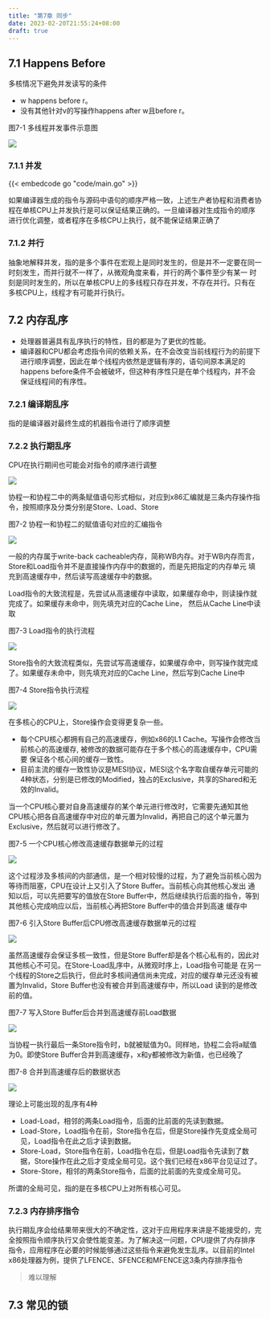```yaml
---
title: "第7章 同步"
date: 2023-02-20T21:55:24+08:00
draft: true
---
```


## 7.1 Happens Before

多核情况下避免并发读写的条件

- w happens before r。
- 没有其他针对v的写操作happens after w且before r。

图7-1 多线程并发事件示意图

![](https://res.weread.qq.com/wrepub/CB_3300047233_Figure-P275_11721.jpg)

### 7.1.1 并发

{{< embedcode go "code/main.go" >}}

如果编译器生成的指令与源码中语句的顺序严格一致，上述生产者协程和消费者协程在单核CPU上并发执行是可以保证结果正确的。一旦编译器对生成指令的顺序
进行优化调整，或者程序在多核CPU上执行，就不能保证结果正确了

### 7.1.2 并行

抽象地解释并发，指的是多个事件在宏观上是同时发生的，但是并不一定要在同一时刻发生，而并行就不一样了，从微观角度来看，并行的两个事件至少有某一
时刻是同时发生的，所以在单核CPU上的多线程只存在并发，不存在并行。只有在多核CPU上，线程才有可能并行执行。

## 7.2 内存乱序

- 处理器普遍具有乱序执行的特性，目的都是为了更优的性能。
- 编译器和CPU都会考虑指令间的依赖关系，在不会改变当前线程行为的前提下进行顺序调整，因此在单个线程内依然是逻辑有序的，语句间原本满足的
  happens before条件不会被破坏，但这种有序性只是在单个线程内，并不会保证线程间的有序性。

### 7.2.1 编译期乱序

指的是编译器对最终生成的机器指令进行了顺序调整

### 7.2.2 执行期乱序

CPU在执行期间也可能会对指令的顺序进行调整

![](https://res.weread.qq.com/wrepub/CB_3300047233_Figure-P278_11801.jpg)

协程一和协程二中的两条赋值语句形式相似，对应到x86汇编就是三条内存操作指令，按照顺序及分类分别是Store、Load、Store

图7-2 协程一和协程二的赋值语句对应的汇编指令

![](https://res.weread.qq.com/wrepub/CB_3300047233_Figure-P280_11851.jpg)

一般的内存属于write-back cacheable内存，简称WB内存。对于WB内存而言，Store和Load指令并不是直接操作内存中的数据的，而是先把指定的内存单元
填充到高速缓存中，然后读写高速缓存中的数据。

Load指令的大致流程是，先尝试从高速缓存中读取，如果缓存命中，则读操作就完成了。如果缓存未命中，则先填充对应的Cache Line，
然后从Cache Line中读取

图7-3 Load指令的执行流程

![](https://res.weread.qq.com/wrepub/CB_3300047233_Figure-P280_11855.jpg)

Store指令的大致流程类似，先尝试写高速缓存，如果缓存命中，则写操作就完成了。如果缓存未命中，则先填充对应的Cache Line，然后写到Cache Line中

图7-4 Store指令执行流程

![](https://res.weread.qq.com/wrepub/CB_3300047233_Figure-P281_11861.jpg)

在多核心的CPU上，Store操作会变得更复杂一些。

- 每个CPU核心都拥有自己的高速缓存，例如x86的L1 Cache。写操作会修改当前核心的高速缓存, 被修改的数据可能存在于多个核心的高速缓存中，CPU需要
  保证各个核心间的缓存一致性。
- 目前主流的缓存一致性协议是MESI协议，MESI这个名字取自缓存单元可能的4种状态，分别是已修改的Modified，独占的Exclusive，共享的Shared和无
  效的Invalid。

当一个CPU核心要对自身高速缓存的某个单元进行修改时，它需要先通知其他CPU核心把各自高速缓存中对应的单元置为Invalid，再把自己的这个单元置为
Exclusive，然后就可以进行修改了。

图7-5 一个CPU核心修改高速缓存数据单元的过程

![](https://res.weread.qq.com/wrepub/CB_3300047233_Figure-P281_11865.jpg)

这个过程涉及多核间的内部通信，是一个相对较慢的过程，为了避免当前核心因为等待而阻塞，CPU在设计上又引入了Store Buffer。当前核心向其他核心发出
通知以后，可以先把要写的值放在Store Buffer中，然后继续执行后面的指令，等到其他核心完成响应以后，当前核心再把Store Buffer中的值合并到高速
缓存中

图7-6 引入Store Buffer后CPU修改高速缓存数据单元的过程

![](https://res.weread.qq.com/wrepub/CB_3300047233_Figure-P282_11871.jpg)

虽然高速缓存会保证多核一致性，但是Store Buffer却是各个核心私有的，因此对其他核心不可见。在Store-Load乱序中，从微观时序上，Load指令可能是
在另一个线程的Store之后执行，但此时多核间通信尚未完成，对应的缓存单元还没有被置为Invalid，Store Buffer也没有被合并到高速缓存中，所以Load
读到的是修改前的值。

图7-7 写入Store Buffer后合并到高速缓存前Load数据

![](https://res.weread.qq.com/wrepub/CB_3300047233_Figure-P283_11877.jpg)

当协程一执行最后一条Store指令时，b就被赋值为0。同样地，协程二会将a赋值为0。即使Store Buffer合并到高速缓存，x和y都被修改为新值，也已经晚了

图7-8 合并到高速缓存后的数据状态

![](https://res.weread.qq.com/wrepub/CB_3300047233_Figure-P283_11880.jpg)

理论上可能出现的乱序有4种

- Load-Load，相邻的两条Load指令，后面的比前面的先读到数据。
- Load-Store，Load指令在前，Store指令在后，但是Store操作先变成全局可见，Load指令在此之后才读到数据。
- Store-Load，Store指令在前，Load指令在后，但是Load指令先读到了数据，Store操作在此之后才变成全局可见。这个我们已经在x86平台见证过了。
- Store-Store，相邻的两条Store指令，后面的比前面的先变成全局可见。

所谓的全局可见，指的是在多核CPU上对所有核心可见。

### 7.2.3 内存排序指令

执行期乱序会给结果带来很大的不确定性，这对于应用程序来讲是不能接受的，完全按照指令顺序执行又会使性能变差。为了解决这一问题，CPU提供了内存排序
指令，应用程序在必要的时候能够通过这些指令来避免发生乱序。以目前的Intel x86处理器为例，提供了LFENCE、SFENCE和MFENCE这3条内存排序指令

> 难以理解

## 7.3 常见的锁

